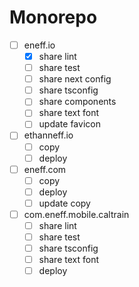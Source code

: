 # Monorepo

- [ ] eneff.io
  - [x] share lint
  - [ ] share test
  - [ ] share next config
  - [ ] share tsconfig
  - [ ] share components
  - [ ] share text font
  - [ ] update favicon
- [ ] ethanneff.io
  - [ ] copy
  - [ ] deploy
- [ ] eneff.com
  - [ ] copy
  - [ ] deploy
  - [ ] update copy
- [ ] com.eneff.mobile.caltrain
  - [ ] share lint
  - [ ] share test
  - [ ] share tsconfig
  - [ ] share text font
  - [ ] deploy
